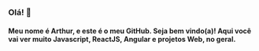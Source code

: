 ### Olá! 👋

#### Meu nome é Arthur, e este é o meu GitHub. Seja bem vindo(a)! Aqui você vai ver muito Javascript, ReactJS, Angular e projetos Web, no geral.
